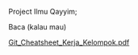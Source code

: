 Project Ilmu Qayyim;


Baca (kalau mau)

[Git_Cheatsheet_Kerja_Kelompok.pdf](https://github.com/user-attachments/files/20217328/Git_Cheatsheet_Kerja_Kelompok.pdf)

